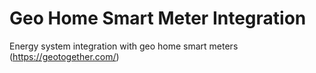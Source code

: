 # Geo Home Smart Meter Integration

Energy system integration with geo home smart meters (https://geotogether.com/)
